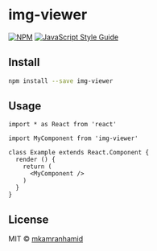 # img-viewer

> 

[![NPM](https://img.shields.io/npm/v/img-viewer.svg)](https://www.npmjs.com/package/img-viewer) [![JavaScript Style Guide](https://img.shields.io/badge/code_style-standard-brightgreen.svg)](https://standardjs.com)

## Install

```bash
npm install --save img-viewer
```

## Usage

```tsx
import * as React from 'react'

import MyComponent from 'img-viewer'

class Example extends React.Component {
  render () {
    return (
      <MyComponent />
    )
  }
}
```

## License

MIT © [mkamranhamid](https://github.com/mkamranhamid)
